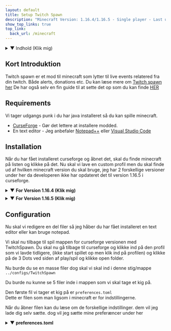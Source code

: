 ```yaml
---
layout: default
title: Setup Twitch Spawn
description: "Minecraft Version: 1.16.4/1.16.5 - Single player - Last updated: 11/04/2021"
show_top_links: true
top_link:
  back_url: /minecraft
---
```


<details>
<summary>▼ Indhold (Klik mig)</summary>

<ul>
<li><a href="#kort-introduktion">Kort Introduktion</a></li>
<li><a href="#requirements">Requirements</a></li>
<li><a href="#installation">Installation</a></li>
<li><a href="#configuration">Configuration</a></li>
</ul>

</details>

## Kort Introduktion

Twitch spawn er et mod til minecraft som lytter til live events relatered fra din twitch. Både alerts, donations etc. Du kan læse mere om <a href="https://igoodie.gitbook.io/twitchspawn/" target="_blank">Twitch spawn her</a>
De har også selv en fin guide til at sette det op som du kan finde <a href="https://igoodie.gitbook.io/twitchspawn/basics/getting-started" target="_blank">HER</a>

## Requirements

Vi tager udgangs punk i du har java installeret så du kan spille minecraft.

- <a href="https://curseforge.overwolf.com/" target="_blank">CurseForge</a> - Gør det lettere at installere modded.
- En text editor - Jeg anbefaler <a href="https://notepad-plus-plus.org/downloads/" target="_blank">Notepad++</a> eller <a href="https://code.visualstudio.com/" target="_blank">Visual Studio Code</a>

## Installation

Når du har fået installeret curseforge og åbnet det, skal du finde minecraft på listen og klikke på det.
Nu skal vi lave en custom profil men du skal finde ud af hvilken minecraft version du skal bruge, jeg har 2 forskellige versioner under her da developeren ikke har opdateret det til version 1.16.5 i curseforge.

<details>
<summary style="margin-bottom:0.5rem;">▼ <b>For Version 1.16.4 (Klik mig)</b></summary><br>

Du klikker og laver custom profilen til minecraft version 1.16.4 og seneste forge version.<br>
Du kan kalde den hvad du vil.<br><br>

Når det så er gjort og den er installeret osv, skal du klikke ind på selve profilen og ikke klik spil/play endu.<br>
I højre side ser du en puzzle peice hvor der står add more content, klik den.<br><br>

Nu skal du så søge efter: <b>"TwitchSpawn"</b><br>
Og så klikker du installer.

Nu skal du bare åbne minecraft og launche helt ind til settings etc.

<h4 style="margin-bottom:1rem;"><b>Tillykke du har nu installeret Twitch spawn</b></h4>
</details>

<details>
<summary>▼ <b>For Version 1.16.5 (Klik mig)</b></summary><br>

Du klikker og laver custom profilen til minecraft version 1.16.5 og seneste forge version.<br>
Du kan kalde den hvad du vil.<br>

Du skal nu klikke ind på custom profilen og ikke starte minecraft endu.<br>

Nu skal vi lige hente modded så du kan køre det, du henter det  [HER](https://www.curseforge.com/minecraft/mc-mods/twitchspawn) ved at klikke på download oppe til højre på siden.<br>
Den skulle gerne hente en Jar fil som er modded som vi skal bruge lige om lidt.<br>

Du skal nu gå tilbage til curseforge og klikke på de 3 Dots ved siden af play/spil og klikke open folder.<br>

Din stifinder skulle gerne åbne en mappe med en masse i, du skal nu tage den den jar fil vi lige har hentet og smide i den mappe som hedder mods (Hvis der ikke er en så lav den)<br>

Når det er gjort skal du inde i curseforge åbne spille og launche helt ind til minecraft.<br>

<h4 style="margin-bottom:1rem;"><b>Tillykke du har nu installeret Twitch spawn</b></h4>

</details>

## Configuration

Nu skal vi redigere en del filer så jeg håber du har fået installeret en text editor eller kan bruge notepad.

Vi skal nu tilbage til spil mappen for curseforge versionen med TwitchSpawn. Du skal nu gå tilbage til curseforge og klikke ind på den profil som vi lavde tidligere, (ikke start spillet op men klik ind på profilen) og klikke på de 3 Dots ved siden af play/spil og klikke open folder.

Nu burde du se en masse filer dog skal vi skal ind i denne stig/mappe `../configs/TwitchSpawn`

Du burde nu kunne se 5 filer inde i mappen som vi skal tage et kig på.

Den første fil vi tager et kig på er `preferences.toml`<br>
Dette er filen som man ligsom i minecraft er for indstillingerne.

Når du åbner filen kan du læse om de forskellige indstillinger. dem vil jeg lade dig selv sætte. dog vil jeg sætte mine preferæncer under her

<details>
<summary>▼ <b>preferences.toml</b></summary><br>

```toml
OH HI OH MY
```

</details><br>
